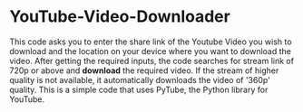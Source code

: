 # YouTube-Video-Downloader

This code asks you to enter the share link of the Youtube Video you wish to download and the location on your device where you want to download the video.
After getting the required inputs, the code searches for stream link of 720p or above and **download** the required video. If the stream of higher quality is not available, it automatically downloads the video of '360p' quality.
This is a simple code that uses PyTube, the Python library for YouTube.
